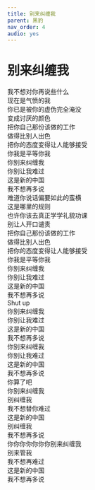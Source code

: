 ```yaml
---
title: 别来纠缠我
parent: 黑豹
nav_order: 4
audio: yes
---
```


# 别来纠缠我

我不想对你再说些什么  
现在是气愤的我  
你已是被你的虚伪完全淹没  
变成讨厌的颜色  
把你自己那份该做的工作  
做得比别人出色  
把你的态度变得让人能够接受  
你我是平等你我  
你别来纠缠我  
你别让我难过  
这是新的中国  
我不想再多说  
难道你说话偏要如此的蛮横  
这是哪里的规则  
也许你该去真正学学礼貌功课  
别让人开口谴责  
把你自己那份该做的工作  
做得比别人出色  
把你的态度变得让人能够接受  
你我是平等你我  
你别来纠缠我  
你别让我难过  
这是新的中国  
我不想再多说  
Shut up  
你别来纠缠我  
你别让我难过  
这是新的中国  
我不想再多说  
你别来纠缠我  
你别让我难过  
这是新的中国  
我不想再多说  
你算了吧  
你别来纠缠我  
别纠缠我  
我不想替你难过  
这是新的中国  
别纠缠我  
我不想再多说  
你你你你你你你别来纠缠我  
别来管我  
我不想再难过  
这是新的中国  
我不想再多说